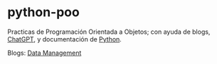 # python-poo
Practicas de Programación Orientada a Objetos;
con ayuda de blogs, [ChatGPT](https://chat.openai.com/auth/login),
y documentación de [Python](https://docs.python.org/3/).

Blogs:
[Data Management](https://datamanagement.es/2019/12/18/programacion-orientada-objetos-con-python/)
